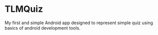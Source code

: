 # TLMQuiz

My first and simple Android app designed to represent simple quiz using basics of android development tools.
